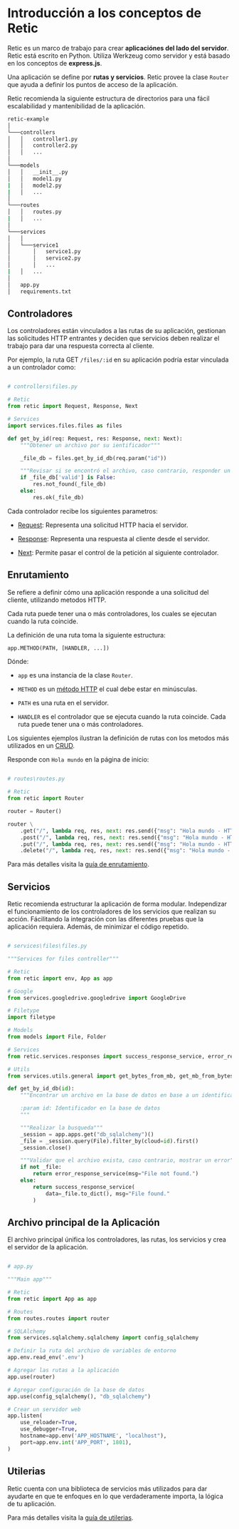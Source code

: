 # Introducción a los conceptos de Retic

Retic es un marco de trabajo para crear **aplicaciónes del lado del servidor**. Retic está escrito en Python. Utiliza Werkzeug como servidor y está basado en los conceptos de **express.js**.

Una aplicación se define por **rutas y servicios**. Retic provee la clase ``Router`` que ayuda a definir los puntos de acceso de la aplicación.

Retic recomienda la siguiente estructura de directorios para una fácil escalabilidad y mantenibilidad de la aplicación.

```sh
retic-example
│
└───controllers
│   │   controller1.py
│   │   controller2.py
│   │   ...
│
└───models
│   │   __init__.py
│   │   model1.py
|   │   model2.py
|   │   ...
│
└───routes
│   │   routes.py
|   │   ...
│
└───services
│   │
│   └───service1
│       │   service1.py
│       │   service2.py
│       │   ...
|   │   ...
│
│   app.py
│   requirements.txt
```

## Controladores

Los controladores están vinculados a las rutas de su aplicación, gestionan las solicitudes HTTP entrantes y deciden que servicios deben realizar el trabajo para dar una respuesta correcta al cliente.

Por ejemplo, la ruta GET ``/files/:id`` en su aplicación podría estar vinculada a un controlador como:

```python

# controllers\files.py

# Retic
from retic import Request, Response, Next

# Services
import services.files.files as files

def get_by_id(req: Request, res: Response, next: Next):
    """Obtener un archivo por su ientificador"""

    _file_db = files.get_by_id_db(req.param("id"))

    """Revisar si se encontró el archivo, caso contrario, responder un mensaje de error"""
    if _file_db['valid'] is False:
        res.not_found(_file_db)
    else:
        res.ok(_file_db)


```

Cada controlador recibe los siguientes parametros:

* [Request][docs_hooks_req]: Representa una solicitud HTTP hacia el servidor.
  
* [Response][docs_hooks_res]: Representa una respuesta al cliente desde el servidor.
  
* [Next][docs_hooks_next]: Permite pasar el control de la petición al siguiente controlador.

## Enrutamiento

Se refiere a definir cómo una aplicación responde a una solicitud del cliente, utilizando metodos HTTP.

Cada ruta puede tener una o más controladores, los cuales se ejecutan cuando la ruta coincide.

La definición de una ruta toma la siguiente estructura:

```python
app.METHOD(PATH, [HANDLER, ...])
```

Dónde:

* ``app`` es una instancia de la clase ``Router``.

* ``METHOD`` es un [método HTTP][firefox_http_methods] el cual debe estar en minúsculas.

* ``PATH`` es una ruta en el servidor.

* ``HANDLER`` es el controlador que se ejecuta cuando la ruta coincide. Cada ruta puede tener una o más controladores.
  
Los siguientes ejemplos ilustran la definición de rutas con los metodos más utilizados en un [CRUD][wiki_crud].

Responde con ``Hola mundo`` en la página de inicio:

```python

# routes\routes.py

# Retic
from retic import Router

router = Router()

router \
    .get("/", lambda req, res, next: res.send({"msg": "Hola mundo - HTTP GET"})) \
    .post("/", lambda req, res, next: res.send({"msg": "Hola mundo - HTTP POST"})) \
    .put("/", lambda req, res, next: res.send({"msg": "Hola mundo - HTTP PUT"})) \
    .delete("/", lambda req, res, next: res.send({"msg": "Hola mundo - HTTP DELETE"}))
```

Para más detalles visita la [guía de enrutamiento][docs_routing].

## Servicios

Retic recomienda estructurar la aplicación de forma modular. Independizar el funcionamiento de los controladores de los servicios que realizan su acción. Fácilitando la integración con las diferentes pruebas que la aplicación requiera. Además, de minimizar el código repetido.

```python

# services\files\files.py

"""Services for files controller"""

# Retic
from retic import env, App as app

# Google
from services.googledrive.googledrive import GoogleDrive

# Filetype
import filetype

# Models
from models import File, Folder

# Services
from retic.services.responses import success_response_service, error_response_service

# Utils
from services.utils.general import get_bytes_from_mb, get_mb_from_bytes

def get_by_id_db(id):
    """Encontrar un archivo en la base de datos en base a un identificador

    :param id: Identificador en la base de datos
    """

    """Realizar la busqueda"""
    _session = app.apps.get("db_sqlalchemy")()
    _file = _session.query(File).filter_by(cloud=id).first()
    _session.close()

    """Validar que el archivo exista, caso contrario, mostrar un error"""
    if not _file:
        return error_response_service(msg="File not found.")
    else:
        return success_response_service(
            data=_file.to_dict(), msg="File found."
        )

```

## Archivo principal de la Aplicación

El archivo principal únifica los controladores, las rutas, los servicios y crea el servidor de la aplicación.

```python

# app.py

"""Main app"""

# Retic
from retic import App as app

# Routes
from routes.routes import router

# SQLAlchemy
from services.sqlalchemy.sqlalchemy import config_sqlalchemy

# Definir la ruta del archivo de variables de entorno
app.env.read_env('.env')

# Agregar las rutas a la aplicación
app.use(router)

# Agregar configuración de la base de datos
app.use(config_sqlalchemy(), "db_sqlalchemy")

# Crear un servidor web
app.listen(
    use_reloader=True,
    use_debugger=True,
    hostname=app.env('APP_HOSTNAME', "localhost"),
    port=app.env.int('APP_PORT', 1801),
)

```

## Utilerias

Retic cuenta con una biblioteca de servicios más utilizados para dar ayudarte en que te enfoques en lo que verdaderamente importa, la lógica de tu aplicación.

Para más detalles visita la [guía de utilerias][docs_services].

[firefox_http_methods]: https://developer.mozilla.org/en-US/docs/Web/HTTP/Methods

[wiki_crud]: https://en.wikipedia.org/wiki/Create,_read,_update_and_delete

[docs_routing]: https://github.com/reticpy/retic/blob/dev_documentation/docs/es/guide/routing.md

[docs_hooks_req]: https://github.com/reticpy/retic/blob/dev_documentation/docs/es/hooks/request.md

[docs_hooks_res]: https://github.com/reticpy/retic/blob/dev_documentation/docs/es/hooks/response.md

[docs_hooks_next]: https://github.com/reticpy/retic/blob/dev_documentation/docs/es/hooks/next.md

[docs_services]: https://github.com/reticpy/retic/blob/dev_documentation/docs/es/services/services.md
